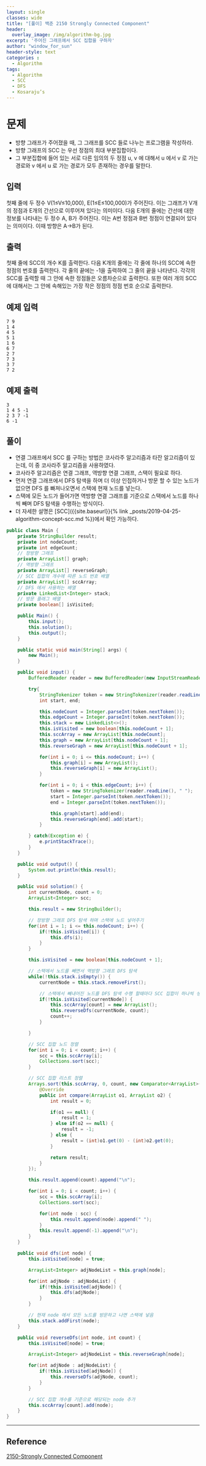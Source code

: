 ```yaml
--- 
layout: single
classes: wide
title: "[풀이] 백준 2150 Strongly Connected Component"
header:
  overlay_image: /img/algorithm-bg.jpg
excerpt: '주어진 그래프에서 SCC 집합을 구하자'
author: "window_for_sun"
header-style: text
categories :
  - Algorithm
tags:
  - Algorithm
  - SCC
  - DFS
  - Kosaraju’s 
---  
```


# 문제
- 방향 그래프가 주어졌을 때, 그 그래프를 SCC 들로 나누는 프로그램을 작성하라.
- 방향 그래프의 SCC 는 우선 정점의 최대 부분집합이다.
- 그 부분집합에 들어 있는 서로 다른 임의의 두 정점 u, v 에 대해서 u 에서 v 로 가는 경로와 v 에서 u 로 가는 경로가 모두 존재하는 경우를 말한다.

## 입력
첫째 줄에 두 정수 V(1≤V≤10,000), E(1≤E≤100,000)가 주어진다. 이는 그래프가 V개의 정점과 E개의 간선으로 이루어져 있다는 의미이다. 다음 E개의 줄에는 간선에 대한 정보를 나타내는 두 정수 A, B가 주어진다. 이는 A번 정점과 B번 정점이 연결되어 있다는 의미이다. 이때 방향은 A->B가 된다.

## 출력
첫째 줄에 SCC의 개수 K를 출력한다. 다음 K개의 줄에는 각 줄에 하나의 SCC에 속한 정점의 번호를 출력한다. 각 줄의 끝에는 -1을 출력하여 그 줄의 끝을 나타낸다. 각각의 SCC를 출력할 때 그 안에 속한 정점들은 오름차순으로 출력한다. 또한 여러 개의 SCC에 대해서는 그 안에 속해있는 가장 작은 정점의 정점 번호 순으로 출력한다.

## 예제 입력

```
7 9
1 4
4 5
5 1
1 6
6 7
2 7
7 3
3 7
7 2
```  

## 예제 출력

```
3
1 4 5 -1
2 3 7 -1
6 -1
```  

## 풀이
- 연결 그래프에서 SCC 를 구하는 방법은 코사라주 알고리즘과 타잔 알고리즘이 있는데, 이 중 코사라주 알고리즘을 사용하였다.
- 코사라주 알고리즘은 연결 그래프, 역방향 연결 그래프, 스택이 필요로 하다.
- 먼저 연결 그래프에서 DFS 탐색을 하며 더 이상 인접하거나 방문 할 수 있는 노드가 없으면 DFS 를 빠져나오면서 스택에 현재 노드를 넣는다.
- 스택에 모든 노드가 들어가면 역방향 연결 그래프를 기준으로 스택에서 노드를 하나씩 빼며 DFS 탐색을 수행하는 방식이다.
- 더 자세한 설명은 [SCC]({{site.baseurl}}{% link _posts/2019-04-25-algorithm-concept-scc.md %})에서 확인 가능하다.

```java
public class Main {
    private StringBuilder result;
    private int nodeCount;
    private int edgeCount;
    // 정방향 그래프
    private ArrayList[] graph;
    // 역방향 그래프
    private ArrayList[] reverseGraph;
    // SCC 집합의 개수에 따른 노드 번호 배열
    private ArrayList[] sccArray;
    // DFS 에서 사용하는 배열
    private LinkedList<Integer> stack;
    // 방문 플래그 배열
    private boolean[] isVisited;

    public Main() {
        this.input();
        this.solution();
        this.output();
    }

    public static void main(String[] args) {
        new Main();
    }

    public void input() {
        BufferedReader reader = new BufferedReader(new InputStreamReader(System.in));

        try{
            StringTokenizer token = new StringTokenizer(reader.readLine());
            int start, end;

            this.nodeCount = Integer.parseInt(token.nextToken());
            this.edgeCount = Integer.parseInt(token.nextToken());
            this.stack = new LinkedList<>();
            this.isVisited = new boolean[this.nodeCount + 1];
            this.sccArray = new ArrayList[this.nodeCount];
            this.graph = new ArrayList[this.nodeCount + 1];
            this.reverseGraph = new ArrayList[this.nodeCount + 1];

            for(int i = 0; i <= this.nodeCount; i++) {
                this.graph[i] = new ArrayList();
                this.reverseGraph[i] = new ArrayList();
            }

            for(int i = 0; i < this.edgeCount; i++) {
                token = new StringTokenizer(reader.readLine(), " ");
                start = Integer.parseInt(token.nextToken());
                end = Integer.parseInt(token.nextToken());

                this.graph[start].add(end);
                this.reverseGraph[end].add(start);
            }

        } catch(Exception e) {
            e.printStackTrace();
        }
    }

    public void output() {
        System.out.println(this.result);
    }

    public void solution() {
        int currentNode, count = 0;
        ArrayList<Integer> scc;

        this.result = new StringBuilder();

        // 정방향 그래프 DFS 탐색 하며 스택에 노드 넣어주기
        for(int i = 1; i <= this.nodeCount; i++) {
            if(!this.isVisited[i]) {
                this.dfs(i);
            }
        }

        this.isVisited = new boolean[this.nodeCount + 1];

        // 스택에서 노드를 빼면서 역방향 그래프 DFS 탐색
        while(!this.stack.isEmpty()) {
            currentNode = this.stack.removeFirst();

            // 스택에서 빼내어진 노드를 DFS 탐색 수행 할때마다 SCC 집합이 하나씩 생성됨
            if(!this.isVisited[currentNode]) {
                this.sccArray[count] = new ArrayList();
                this.reverseDfs(currentNode, count);
                count++;
            }

        }

        // SCC 집합 노드 정렬
        for(int i = 0; i < count; i++) {
            scc = this.sccArray[i];
            Collections.sort(scc);
        }

        // SCC 집합 리스트 정렬
        Arrays.sort(this.sccArray, 0, count, new Comparator<ArrayList>() {
            @Override
            public int compare(ArrayList o1, ArrayList o2) {
                int result = 0;

                if(o1 == null) {
                    result = 1;
                } else if(o2 == null) {
                    result = -1;
                } else {
                    result = (int)o1.get(0) - (int)o2.get(0);
                }

                return result;
            }
        });

        this.result.append(count).append("\n");

        for(int i = 0; i < count; i++) {
            scc = this.sccArray[i];
            Collections.sort(scc);

            for(int node : scc) {
                this.result.append(node).append(" ");
            }
            this.result.append(-1).append("\n");
        }
    }

    public void dfs(int node) {
        this.isVisited[node] = true;

        ArrayList<Integer> adjNodeList = this.graph[node];

        for(int adjNode : adjNodeList) {
            if(!this.isVisited[adjNode]) {
                this.dfs(adjNode);
            }
        }

        // 현재 node 에서 모든 노드를 방문하고 나면 스택에 넣음
        this.stack.addFirst(node);
    }

    public void reverseDfs(int node, int count) {
        this.isVisited[node] = true;

        ArrayList<Integer> adjNodeList = this.reverseGraph[node];

        for(int adjNode : adjNodeList) {
            if(!this.isVisited[adjNode]) {
                this.reverseDfs(adjNode, count);
            }
        }

        // SCC 집합 개수를 기준으로 해당되는 node 추가
        this.sccArray[count].add(node);
    }
}
```  

---
## Reference
[2150-Strongly Connected Component](https://www.acmicpc.net/problem/2150)  

